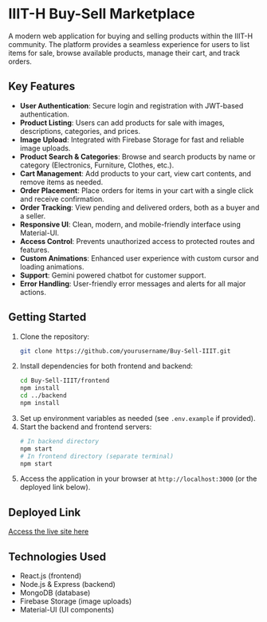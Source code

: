 # IIIT-H Buy-Sell Marketplace

A modern web application for buying and selling products within the IIIT-H community. The platform provides a seamless experience for users to list items for sale, browse available products, manage their cart, and track orders.

## Key Features

- **User Authentication**: Secure login and registration with JWT-based authentication.
- **Product Listing**: Users can add products for sale with images, descriptions, categories, and prices.
- **Image Upload**: Integrated with Firebase Storage for fast and reliable image uploads.
- **Product Search & Categories**: Browse and search products by name or category (Electronics, Furniture, Clothes, etc.).
- **Cart Management**: Add products to your cart, view cart contents, and remove items as needed.
- **Order Placement**: Place orders for items in your cart with a single click and receive confirmation.
- **Order Tracking**: View pending and delivered orders, both as a buyer and a seller.
- **Responsive UI**: Clean, modern, and mobile-friendly interface using Material-UI.
- **Access Control**: Prevents unauthorized access to protected routes and features.
- **Custom Animations**: Enhanced user experience with custom cursor and loading animations.
- **Support**: Gemini powered chatbot for customer support.
- **Error Handling**: User-friendly error messages and alerts for all major actions.

## Getting Started

1. Clone the repository:
   ```bash
   git clone https://github.com/yourusername/Buy-Sell-IIIT.git
   ```
2. Install dependencies for both frontend and backend:
   ```bash
   cd Buy-Sell-IIIT/frontend
   npm install
   cd ../backend
   npm install
   ```
3. Set up environment variables as needed (see `.env.example` if provided).
4. Start the backend and frontend servers:
   ```bash
   # In backend directory
   npm start
   # In frontend directory (separate terminal)
   npm start
   ```
5. Access the application in your browser at `http://localhost:3000` (or the deployed link below).

## Deployed Link

[Access the live site here](https://buy-sell-iiith-ten.vercel.app/)

## Technologies Used
- React.js (frontend)
- Node.js & Express (backend)
- MongoDB (database)
- Firebase Storage (image uploads)
- Material-UI (UI components)
